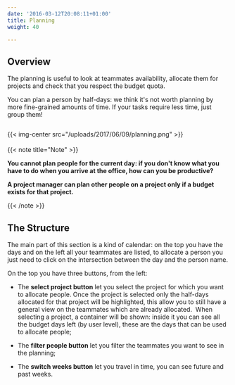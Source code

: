 ```yaml
---
date: '2016-03-12T20:08:11+01:00'
title: Planning
weight: 40

---
```


## Overview

The planning is useful to look at teammates availability, allocate them for projects and check that you respect the budget quota.

You can plan a person by half-days: we think it's not worth planning by more fine-grained amounts of time. If your tasks require less time, just group them!

{{< img-center src="/uploads/2017/06/09/planning.png" >}}<span style="color: rgb(40, 40, 40); font-size: 2.1em; word-spacing: 0.5px;"><br></span>

{{< note title="Note" >}}
**<p>You cannot plan people for the current day: if you don't know what you have to do when you arrive at the office, how can you be productive?</p>**
**<p>A project manager can plan other people on a project only if a budget exists for that project.</p>**
{{< /note >}}


## The Structure

The main part of this section is a kind of calendar: on the top you have the days and on the left all your teammates are listed, to allocate a person you just need to click on the intersection between the day and the person name.

On the top you have three buttons, from the left:

* The **select project button** let you select the project for which you want to allocate people. Once the project is selected only the half-days allocated for that project will be highlighted, this allow you to still have a general view on the teammates which are already allocated.  When selecting a project, a container will be shown: inside it you can see all the budget days left (by user level), these are the days that can be used to allocate people;

* The **filter people button** let you filter the teammates you want to see in the planning;

* The **switch weeks button** let you travel in time, you can see future and past weeks.